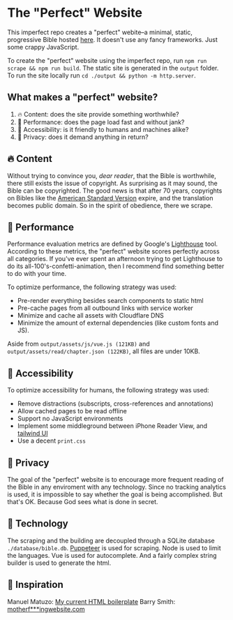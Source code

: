 # The "Perfect" Website
This imperfect repo creates a "perfect" webite&ndash;a minimal, static, progressive Bible hosted [here](https://minimalbible.com/read/Matthew+5). It doesn't use any fancy frameworks. Just some crappy JavaScript.

To create the "perfect" website using the imperfect repo, run `npm run scrape && npm run build`. The static site is generated in the `output` folder. To run the site locally run `cd ./output && python -m http.server`.


What makes a "perfect" website?
------
1. :fire: Content: does the site provide something worthwhile? 
2. :mechanical_arm: Performance: does the page load fast and without jank?
4. :convenience_store: Accessibility: is it friendly to humans and machines alike?
5. :hear_no_evil: Privacy: does it demand anything in return?


:fire: Content 
------
Without trying to convince you, *dear reader*, that the Bible is worthwhile, there still exists the issue of copyright. As surprising as it may sound, the Bible can be copyrighted. The good news is that after 70 years, copyrights on Bibles like the [American Standard Version](https://www.biblegateway.com/versions/American-Standard-Version-ASV-Bible/#copy) expire, and the translation becomes public domain. So in the spirit of obedience, there we scrape.


:mechanical_arm: Performance 
------
Performance evaluation metrics are defined by Google's [Lighthouse](https://developers.google.com/web/tools/lighthouse) tool. According to these metrics, the "perfect" website scores perfectly across all categories. If you've ever spent an afternoon trying to get Lighthouse to do its all-100's-confetti-animation, then I recommend find something better to do with your time. 

To optimize performance, the following strategy was used:

- Pre-render everything besides search components to static html
- Pre-cache pages from all outbound links with service worker
- Minimize and cache all assets with Cloudflare DNS
- Minimize the amount of external dependencies (like custom fonts and JS).

Aside from `output/assets/js/vue.js (121KB)` and `output/assets/read/chapter.json (122KB)`, all files are under 10KB.


:convenience_store: Accessibility 
------
To optimize accessibility for humans, the following strategy was used:

- Remove distractions (subscripts, cross-references and annotations)
- Allow cached pages to be read offline
- Support no JavaScript environments
- Implement some middleground between iPhone Reader View, and [tailwind UI](https://tailwindui.com/)
- Use a decent `print.css`


:hear_no_evil: Privacy 
------
The goal of the "perfect" website is to encourage more frequent reading of the Bible in any enviroment with any technology. Since no tracking analytics is used, it is impossible to say whether the goal is being accomplished. But that's OK. Because God sees what is done in secret.


:microscope: Technology
------
The scraping and the building are decoupled through a SQLite database `./database/bible.db`. [Puppeteer](https://github.com/checkly/puppeteer-examples) is used for scraping. Node is used to limit the languages. Vue is used for autocomplete. And a fairly complex string builder is used to generate the html. 


:brain: Inspiration
-------
Manuel Matuzo: [My current HTML boilerplate](https://www.matuzo.at/blog/html-boilerplate/)
Barry Smith: [motherf***ingwebsite.com](http://motherfuckingwebsite.com/)

